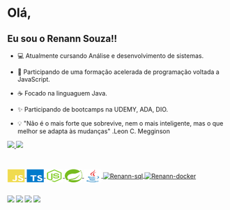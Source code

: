 # Olá, 
## Eu sou o  Renann Souza!!

- 💻 Atualmente cursando Análise e desenvolvimento de sistemas.
- 📖 Participando de uma formação acelerada de programação voltada a JavaScript.
- ☕ Focado na linguaguem Java.
- ✨ Participando de bootcamps na UDEMY, ADA, DIO.
  
- 💡 "Não é o mais forte que sobrevive, nem o mais inteligente, mas o que melhor se adapta às mudanças" .Leon C. Megginson


<div>
<a href="https://github.com/Renann2309">
<img loading="lazy" height="180em" src="https://github-readme-stats.vercel.app/api?username=Renann2309&show_icons=true&theme=dracula&include_all_commits=true&count_private=true"/>
<img loading="lazy" height="180em" src="https://github-readme-stats.vercel.app/api/top-langs/?username=Renann2309&layout=compact&langs_count=7&theme=dracula"/>
</div>
 
##


<div 
  <div style="display: inline_block"><br>
  <img align="center" alt="Renann-Js" height="30" width="40" src="https://raw.githubusercontent.com/devicons/devicon/master/icons/javascript/javascript-plain.svg">
  <img align="center" alt="Renann-Ts" height="30" width="40" src="https://raw.githubusercontent.com/devicons/devicon/master/icons/typescript/typescript-plain.svg">
  <img align="center" alt="Renann-nodejs" height="30" width="40" src="https://raw.githubusercontent.com/devicons/devicon/master/icons/nodejs/nodejs-original.svg">
  <img align="center" alt="Renannspring" height="30" width="40" src="https://raw.githubusercontent.com/devicons/devicon/master/icons/spring/spring-original.svg">
  <img align="center" alt="Renann-java" height="30" width="40" src="https://raw.githubusercontent.com/devicons/devicon/master/icons/java/java-original.svg">
  <img align="center" alt="Renann-sql" height="30" width="40" src="https://cdn.jsdelivr.net/gh/devicons/devicon/icons/mysql/mysql-original.svg" />
  <img align="center" alt="Renann-docker" height="30" width="40" src="https://cdn.jsdelivr.net/gh/devicons/devicon/icons/docker/docker-original.svg" />
         
  
            
          

</div>


##


  <div> 
  <a href="https://instagram.com/renanngui" target="_blank"><img src="https://img.shields.io/badge/-Instagram-%23E4405F?style=for-the-badge&logo=instagram&logoColor=white" target="_blank"></a>
 <a href="https://discord.gg/renann2429" target="_blank"><img src="https://img.shields.io/badge/Discord-7289DA?style=for-the-badge&logo=discord&logoColor=white" target="_blank"></a> 
  <a href = "mailto:renannguilherme2309@gmail.com"><img src="https://img.shields.io/badge/-Gmail-%23333?style=for-the-badge&logo=gmail&logoColor=white" target="_blank"></a>
  <a href="https://www.linkedin.com/in/renann-souza-b7994a4b/" target="_blank"><img src="https://img.shields.io/badge/-LinkedIn-%230077B5?style=for-the-badge&logo=linkedin&logoColor=white" target="_blank"></a> 
  
</div>
